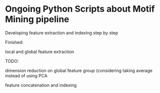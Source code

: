 # Ongoing Python Scripts about Motif Mining pipeline

Developing feature extraction and indexing step by step

Finished:

local and global feature extraction



TODO:

dimension reduction on global feature group (considering taking average instead of using PCA

feature concatenation and indexing
